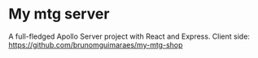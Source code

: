 # My mtg server
A full-fledged Apollo Server project with React and Express.
Client side: https://github.com/brunomguimaraes/my-mtg-shop

